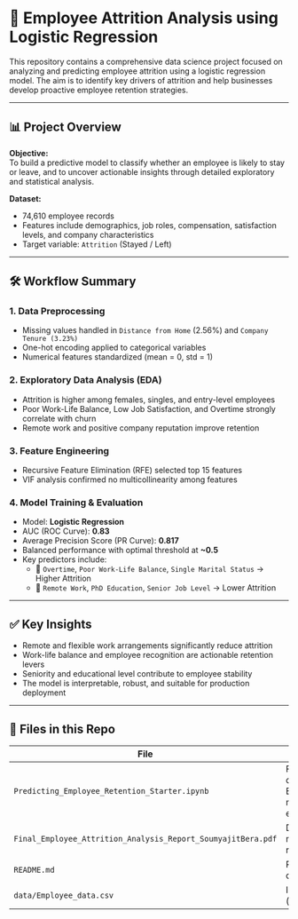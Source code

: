 # 🧠 Employee Attrition Analysis using Logistic Regression

This repository contains a comprehensive data science project focused on analyzing and predicting employee attrition using a logistic regression model. The aim is to identify key drivers of attrition and help businesses develop proactive employee retention strategies.

---

## 📊 Project Overview

**Objective:**  
To build a predictive model to classify whether an employee is likely to stay or leave, and to uncover actionable insights through detailed exploratory and statistical analysis.

**Dataset:**  
- 74,610 employee records
- Features include demographics, job roles, compensation, satisfaction levels, and company characteristics
- Target variable: `Attrition` (Stayed / Left)

---

## 🛠️ Workflow Summary

### 1. Data Preprocessing
- Missing values handled in `Distance from Home` (2.56%) and `Company Tenure (3.23%)`
- One-hot encoding applied to categorical variables
- Numerical features standardized (mean = 0, std = 1)

### 2. Exploratory Data Analysis (EDA)
- Attrition is higher among females, singles, and entry-level employees
- Poor Work-Life Balance, Low Job Satisfaction, and Overtime strongly correlate with churn
- Remote work and positive company reputation improve retention

### 3. Feature Engineering
- Recursive Feature Elimination (RFE) selected top 15 features
- VIF analysis confirmed no multicollinearity among features

### 4. Model Training & Evaluation
- Model: **Logistic Regression**
- AUC (ROC Curve): **0.83**
- Average Precision Score (PR Curve): **0.817**
- Balanced performance with optimal threshold at **~0.5**
- Key predictors include:
  - 🔺 `Overtime`, `Poor Work-Life Balance`, `Single Marital Status` → Higher Attrition
  - 🔻 `Remote Work`, `PhD Education`, `Senior Job Level` → Lower Attrition

---

## ✅ Key Insights

- Remote and flexible work arrangements significantly reduce attrition
- Work-life balance and employee recognition are actionable retention levers
- Seniority and educational level contribute to employee stability
- The model is interpretable, robust, and suitable for production deployment

---

## 📁 Files in this Repo

| File | Description |
|------|-------------|
| `Predicting_Employee_Retention_Starter.ipynb` | Full code for data prep, EDA, modeling, and evaluation |
| `Final_Employee_Attrition_Analysis_Report_SoumyajitBera.pdf` | Detailed multi-page report |
| `README.md` | Project documentation |
| `data/Employee_data.csv` | Input dataset (if public) |



